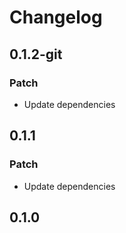 # Changelog

## 0.1.2-git

### Patch

- Update dependencies

## 0.1.1

### Patch

- Update dependencies

## 0.1.0

<!-- Increment to skip CHANGELOG.md test: 5 -->
